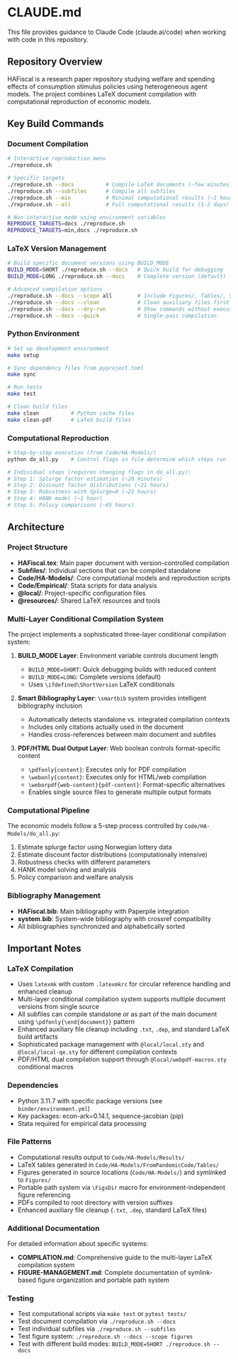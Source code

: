 # CLAUDE.md

This file provides guidance to Claude Code (claude.ai/code) when working with code in this repository.

## Repository Overview

HAFiscal is a research paper repository studying welfare and spending effects of consumption stimulus policies using heterogeneous agent models. The project combines LaTeX document compilation with computational reproduction of economic models.

## Key Build Commands

### Document Compilation
```bash
# Interactive reproduction menu
./reproduce.sh

# Specific targets
./reproduce.sh --docs          # Compile LaTeX documents (~few minutes)
./reproduce.sh --subfiles      # Compile all subfiles
./reproduce.sh --min           # Minimal computational results (~1 hour)
./reproduce.sh --all           # Full computational results (1-2 days)

# Non-interactive mode using environment variables
REPRODUCE_TARGETS=docs ./reproduce.sh
REPRODUCE_TARGETS=min,docs ./reproduce.sh
```

### LaTeX Version Management
```bash
# Build specific document versions using BUILD_MODE
BUILD_MODE=SHORT ./reproduce.sh --docs   # Quick build for debugging  
BUILD_MODE=LONG ./reproduce.sh --docs    # Complete version (default)

# Advanced compilation options
./reproduce.sh --docs --scope all        # Include Figures/, Tables/, Subfiles/
./reproduce.sh --docs --clean            # Clean auxiliary files first
./reproduce.sh --docs --dry-run          # Show commands without execution
./reproduce.sh --docs --quick            # Single-pass compilation
```

### Python Environment
```bash
# Set up development environment
make setup

# Sync dependency files from pyproject.toml
make sync

# Run tests
make test

# Clean build files
make clean          # Python cache files
make clean-pdf      # LaTeX build files
```

### Computational Reproduction
```bash
# Step-by-step execution (from Code/HA-Models/)
python do_all.py    # Control flags in file determine which steps run

# Individual steps (requires changing flags in do_all.py):
# Step 1: Splurge factor estimation (~20 minutes)
# Step 2: Discount factor distributions (~21 hours)
# Step 3: Robustness with Splurge=0 (~21 hours)
# Step 4: HANK model (~1 hour)
# Step 5: Policy comparisons (~65 hours)
```

## Architecture

### Project Structure
- **HAFiscal.tex**: Main paper document with version-controlled compilation
- **Subfiles/**: Individual sections that can be compiled standalone
- **Code/HA-Models/**: Core computational models and reproduction scripts
- **Code/Empirical/**: Stata scripts for data analysis
- **@local/**: Project-specific configuration files
- **@resources/**: Shared LaTeX resources and tools

### Multi-Layer Conditional Compilation System
The project implements a sophisticated three-layer conditional compilation system:

1. **BUILD_MODE Layer**: Environment variable controls document length
   - `BUILD_MODE=SHORT`: Quick debugging builds with reduced content
   - `BUILD_MODE=LONG`: Complete versions (default)
   - Uses `\ifdefined\ShortVersion` LaTeX conditionals

2. **Smart Bibliography Layer**: `\smartbib` system provides intelligent bibliography inclusion
   - Automatically detects standalone vs. integrated compilation contexts
   - Includes only citations actually used in the document
   - Handles cross-references between main document and subfiles

3. **PDF/HTML Dual Output Layer**: Web boolean controls format-specific content
   - `\pdfonly{content}`: Executes only for PDF compilation
   - `\webonly{content}`: Executes only for HTML/web compilation  
   - `\weborpdf{web-content}{pdf-content}`: Format-specific alternatives
   - Enables single source files to generate multiple output formats

### Computational Pipeline
The economic models follow a 5-step process controlled by `Code/HA-Models/do_all.py`:
1. Estimate splurge factor using Norwegian lottery data
2. Estimate discount factor distributions (computationally intensive)
3. Robustness checks with different parameters
4. HANK model solving and analysis
5. Policy comparison and welfare analysis

### Bibliography Management
- **HAFiscal.bib**: Main bibliography with Paperpile integration
- **system.bib**: System-wide bibliography with crossref compatibility
- All bibliographies synchronized and alphabetically sorted

## Important Notes

### LaTeX Compilation
- Uses `latexmk` with custom `.latexmkrc` for circular reference handling and enhanced cleanup
- Multi-layer conditional compilation system supports multiple document versions from single source
- All subfiles can compile standalone or as part of the main document using `\pdfonly{\end{document}}` pattern
- Enhanced auxiliary file cleanup including `.txt`, `.dep`, and standard LaTeX build artifacts
- Sophisticated package management with `@local/local.sty` and `@local/local-qe.sty` for different compilation contexts
- PDF/HTML dual compilation support through `@local/webpdf-macros.sty` conditional macros

### Dependencies
- Python 3.11.7 with specific package versions (see `binder/environment.yml`)
- Key packages: econ-ark=0.14.1, sequence-jacobian (pip)
- Stata required for empirical data processing

### File Patterns
- Computational results output to `Code/HA-Models/Results/`
- LaTeX tables generated in `Code/HA-Models/FromPandemicCode/Tables/`
- Figures generated in source locations (`Code/HA-Models/`) and symlinked to `Figures/`
- Portable path system via `\FigsDir` macro for environment-independent figure referencing
- PDFs compiled to root directory with version suffixes
- Enhanced auxiliary file cleanup (`.txt`, `.dep`, standard LaTeX files)

### Additional Documentation

For detailed information about specific systems:
- **COMPILATION.md**: Comprehensive guide to the multi-layer LaTeX compilation system
- **FIGURE-MANAGEMENT.md**: Complete documentation of symlink-based figure organization and portable path system

### Testing
- Test computational scripts via `make test` or `pytest tests/`
- Test document compilation via `./reproduce.sh --docs`
- Test individual subfiles via `./reproduce.sh --subfiles`  
- Test figure system: `./reproduce.sh --docs --scope figures`
- Test with different build modes: `BUILD_MODE=SHORT ./reproduce.sh --docs`